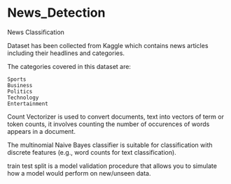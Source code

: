 # News_Detection



News Classification

Dataset has been collected from Kaggle which contains news articles including their headlines and categories.

The categories covered in this dataset are:

    Sports
    Business
    Politics
    Technology
    Entertainment

Count Vectorizer is used to convert documents, text into vectors of term or token counts, it involves counting the number of occurences of words appears in a document.

The multinomial Naive Bayes classifier is suitable for classification with discrete features (e.g., word counts for text classification).

train test split is a model validation procedure that allows you to simulate how a model would perform on new/unseen data.

